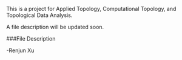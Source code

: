 This is a project for Applied Topology, Computational Topology, and Topological Data Analysis.

A file description will be updated soon.

###File Description




-Renjun Xu